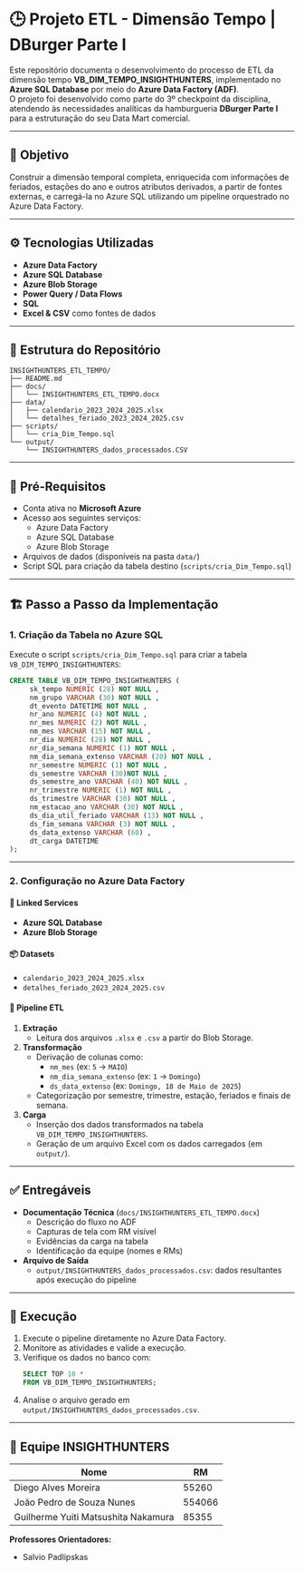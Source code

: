 # 🕒 Projeto ETL - Dimensão Tempo | DBurger Parte I

Este repositório documenta o desenvolvimento do processo de ETL da dimensão tempo **VB_DIM_TEMPO_INSIGHTHUNTERS**, implementado no **Azure SQL Database** por meio do **Azure Data Factory (ADF)**.  
O projeto foi desenvolvido como parte do 3º checkpoint da disciplina, atendendo às necessidades analíticas da hamburgueria **DBurger Parte I** para a estruturação do seu Data Mart comercial.

---

## 📌 Objetivo

Construir a dimensão temporal completa, enriquecida com informações de feriados, estações do ano e outros atributos derivados, a partir de fontes externas, e carregá-la no Azure SQL utilizando um pipeline orquestrado no Azure Data Factory.

---

## ⚙️ Tecnologias Utilizadas

- **Azure Data Factory**  
- **Azure SQL Database**  
- **Azure Blob Storage**  
- **Power Query / Data Flows**  
- **SQL**  
- **Excel & CSV** como fontes de dados  

---

## 📁 Estrutura do Repositório

```
INSIGHTHUNTERS_ETL_TEMPO/
├── README.md                       
├── docs/
│   └── INSIGHTHUNTERS_ETL_TEMPO.docx  
├── data/
│   ├── calendario_2023_2024_2025.xlsx 
│   └── detalhes_feriado_2023_2024_2025.csv 
├── scripts/
│   └── cria_Dim_Tempo.sql          
└── output/
    └── INSIGHTHUNTERS_dados_processados.CSV
```

---

## 🧱 Pré-Requisitos

- Conta ativa no **Microsoft Azure**  
- Acesso aos seguintes serviços:
  - Azure Data Factory  
  - Azure SQL Database  
  - Azure Blob Storage  
- Arquivos de dados (disponíveis na pasta `data/`)  
- Script SQL para criação da tabela destino (`scripts/cria_Dim_Tempo.sql`)  

---

## 🏗️ Passo a Passo da Implementação

### 1. Criação da Tabela no Azure SQL

Execute o script `scripts/cria_Dim_Tempo.sql` para criar a tabela `VB_DIM_TEMPO_INSIGHTHUNTERS`:

```sql
CREATE TABLE VB_DIM_TEMPO_INSIGHTHUNTERS (
     sk_tempo NUMERIC (28) NOT NULL , 
     nm_grupo VARCHAR (30) NOT NULL , 
     dt_evento DATETIME NOT NULL , 
     nr_ano NUMERIC (4) NOT NULL , 
     nr_mes NUMERIC (2) NOT NULL , 
     nm_mes VARCHAR (15) NOT NULL , 
     nr_dia NUMERIC (28) NOT NULL , 
     nr_dia_semana NUMERIC (1) NOT NULL , 
     nm_dia_semana_extenso VARCHAR (20) NOT NULL , 
     nr_semestre NUMERIC (1) NOT NULL , 
     ds_semestre VARCHAR (30)NOT NULL , 
     ds_semestre_ano VARCHAR (40) NOT NULL , 
     nr_trimestre NUMERIC (1) NOT NULL , 
     ds_trimestre VARCHAR (30) NOT NULL , 
     nm_estacao_ano VARCHAR (30) NOT NULL , 
     ds_dia_util_feriado VARCHAR (13) NOT NULL , 
     ds_fim_semana VARCHAR (3) NOT NULL , 
     ds_data_extenso VARCHAR (60) , 
     dt_carga DATETIME 
);
```

---

### 2. Configuração no Azure Data Factory

#### 🔗 Linked Services
- **Azure SQL Database**  
- **Azure Blob Storage**  

#### 📦 Datasets
- `calendario_2023_2024_2025.xlsx`  
- `detalhes_feriado_2023_2024_2025.csv`  

#### 🧪 Pipeline ETL

1. **Extração**  
   - Leitura dos arquivos `.xlsx` e `.csv` a partir do Blob Storage.  
2. **Transformação**  
   - Derivação de colunas como:
     - `nm_mes` (ex: `5` → `MAIO`)
     - `nm_dia_semana_extenso` (ex: `1` → `Domingo`)
     - `ds_data_extenso` (ex: `Domingo, 18 de Maio de 2025`)
   - Categorização por semestre, trimestre, estação, feriados e finais de semana.  
3. **Carga**  
   - Inserção dos dados transformados na tabela `VB_DIM_TEMPO_INSIGHTHUNTERS`.  
   - Geração de um arquivo Excel com os dados carregados (em `output/`).  

---

## ✅ Entregáveis

- **Documentação Técnica** (`docs/INSIGHTHUNTERS_ETL_TEMPO.docx`)  
  - Descrição do fluxo no ADF  
  - Capturas de tela com RM visível  
  - Evidências da carga na tabela  
  - Identificação da equipe (nomes e RMs)  
- **Arquivo de Saída**  
  - `output/INSIGHTHUNTERS_dados_processados.csv`: dados resultantes após execução do pipeline  

---

## 🚀 Execução

1. Execute o pipeline diretamente no Azure Data Factory.  
2. Monitore as atividades e valide a execução.  
3. Verifique os dados no banco com:
   ```sql
   SELECT TOP 10 * 
   FROM VB_DIM_TEMPO_INSIGHTHUNTERS;
   ```
4. Analise o arquivo gerado em `output/INSIGHTHUNTERS_dados_processados.csv`.  

---

## 👥 Equipe INSIGHTHUNTERS

| Nome                                      | RM     |
| ----------------------------------------- | ------ |
| Diego Alves Moreira                       | 55260  |
| João Pedro de Souza Nunes                 | 554066 |
| Guilherme Yuiti Matsushita Nakamura       | 85355  |

**Professores Orientadores:**  
- Salvio Padlipskas  
